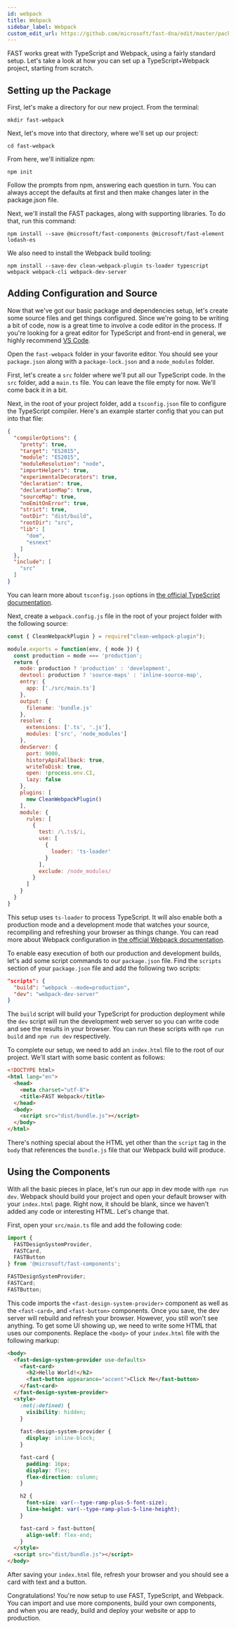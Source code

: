 ```yaml
---
id: webpack
title: Webpack
sidebar_label: Webpack
custom_edit_url: https://github.com/microsoft/fast-dna/edit/master/packages/web-components/fast-foundation/docs/guide/webpack.doc.md
---
```


FAST works great with TypeScript and Webpack, using a fairly standard setup. Let's take a look at how you can set up a TypeScript+Webpack project, starting from scratch.

## Setting up the Package

First, let's make a directory for our new project. From the terminal:

```shell
mkdir fast-webpack
```

Next, let's move into that directory, where we'll set up our project:

```shell
cd fast-webpack
```

From here, we'll initialize npm:

```shell
npm init
```

Follow the prompts from npm, answering each question in turn. You can always accept the defaults at first and then make changes later in the package.json file.

Next, we'll install the FAST packages, along with supporting libraries. To do that, run this command:

```shell
npm install --save @microsoft/fast-components @microsoft/fast-element lodash-es
```

We also need to install the Webpack build tooling:

```shell
npm install --save-dev clean-webpack-plugin ts-loader typescript webpack webpack-cli webpack-dev-server
```

## Adding Configuration and Source

Now that we've got our basic package and dependencies setup, let's create some source files and get things configured. Since we're going to be writing a bit of code, now is a great time to involve a code editor in the process. If you're looking for a great editor for TypeScript and front-end in general, we highly recommend [VS Code](https://code.visualstudio.com/).

Open the `fast-webpack` folder in your favorite editor. You should see your `package.json` along with a `package-lock.json` and a `node_modules` folder.

First, let's create a `src` folder where we'll put all our TypeScript code. In the `src` folder, add a `main.ts` file. You can leave the file empty for now. We'll come back it in a bit.

Next, in the root of your project folder, add a `tsconfig.json` file to configure the TypeScript compiler. Here's an example starter config that you can put into that file:

```json
{
  "compilerOptions": {
    "pretty": true,
    "target": "ES2015",
    "module": "ES2015",
    "moduleResolution": "node",
    "importHelpers": true,
    "experimentalDecorators": true,
    "declaration": true,
    "declarationMap": true,
    "sourceMap": true,
    "noEmitOnError": true,
    "strict": true,
    "outDir": "dist/build",
    "rootDir": "src",
    "lib": [
      "dom",
      "esnext"
    ]
  },
  "include": [
    "src"
  ]
}
```

You can learn more about `tsconfig.json` options in [the official TypeScript documentation](https://www.typescriptlang.org/docs/handbook/tsconfig-json.html).

Next, create a `webpack.config.js` file in the root of your project folder with the following source:

```js
const { CleanWebpackPlugin } = require("clean-webpack-plugin");

module.exports = function(env, { mode }) {
  const production = mode === 'production';
  return {
    mode: production ? 'production' : 'development',
    devtool: production ? 'source-maps' : 'inline-source-map',
    entry: {
      app: ['./src/main.ts']
    },
    output: {
      filename: 'bundle.js'
    },
    resolve: {
      extensions: ['.ts', '.js'],
      modules: ['src', 'node_modules']
    },
    devServer: {
      port: 9000,
      historyApiFallback: true,
      writeToDisk: true,
      open: !process.env.CI,
      lazy: false
    },
    plugins: [
      new CleanWebpackPlugin()
    ],
    module: {
      rules: [
        {
          test: /\.ts$/i,
          use: [
            {
              loader: 'ts-loader'
            }
          ],
          exclude: /node_modules/
        }
      ]
    }
  }
}
```

This setup uses `ts-loader` to process TypeScript. It will also enable both a production mode and a development mode that watches your source, recompiling and refreshing your browser as things change. You can read more about Webpack configuration in [the official Webpack documentation](https://webpack.js.org/).

To enable easy execution of both our production and development builds, let's add some script commands to our `package.json` file. Find the `scripts` section of your `package.json` file and add the following two scripts:

```json
"scripts": {
  "build": "webpack --mode=production",
  "dev": "webpack-dev-server"
}
```

The `build` script will build your TypeScript for production deployment while the `dev` script will run the development web server so you can write code and see the results in your browser. You can run these scripts with `npm run build` and `npm run dev` respectively.

To complete our setup, we need to add an `index.html` file to the root of our project. We'll start with some basic content as follows:

```html
<!DOCTYPE html>
<html lang="en">
  <head>
    <meta charset="utf-8">
    <title>FAST Webpack</title>
  </head>
  <body>
    <script src="dist/bundle.js"></script>
  </body>
</html>
```

There's nothing special about the HTML yet other than the `script` tag in the `body` that references the `bundle.js` file that our Webpack build will produce.

## Using the Components

With all the basic pieces in place, let's run our app in dev mode with `npm run dev`. Webpack should build your project and open your default browser with your `index.html` page. Right now, it should be blank, since we haven't added any code or interesting HTML. Let's change that.

First, open your `src/main.ts` file and add the following code:

```ts
import { 
  FASTDesignSystemProvider, 
  FASTCard, 
  FASTButton 
} from '@microsoft/fast-components';

FASTDesignSystemProvider;
FASTCard;
FASTButton;
```

This code imports the `<fast-design-system-provider>` component as well as the `<fast-card>`, and `<fast-button>` components. Once you save, the dev server will rebuild and refresh your browser. However, you still won't see anything. To get some UI showing up, we need to write some HTML that uses our components. Replace the `<body>` of your `index.html` file with the following markup:

```html
<body>
  <fast-design-system-provider use-defaults>
    <fast-card>
      <h2>Hello World!</h2>
      <fast-button appearance="accent">Click Me</fast-button>
    </fast-card>
  </fast-design-system-provider>
  <style>
    :not(:defined) {
      visibility: hidden;
    }
    
    fast-design-system-provider {
      display: inline-block;
    }

    fast-card {
      padding: 16px;
      display: flex;
      flex-direction: column;
    }

    h2 {
      font-size: var(--type-ramp-plus-5-font-size);
      line-height: var(--type-ramp-plus-5-line-height);
    }

    fast-card > fast-button{
      align-self: flex-end;
    }
  </style>
  <script src="dist/bundle.js"></script>
</body>
```

After saving your `index.html` file, refresh your browser and you should see a card with text and a button.

Congratulations! You're now setup to use FAST, TypeScript, and Webpack. You can import and use more components, build your own components, and when you are ready, build and deploy your website or app to production.